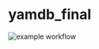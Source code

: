 # yamdb_final
![example workflow](https://github.com/qutha/yamdb_final/actions/workflows/yamdb_workflow.yml/badge.svg)
